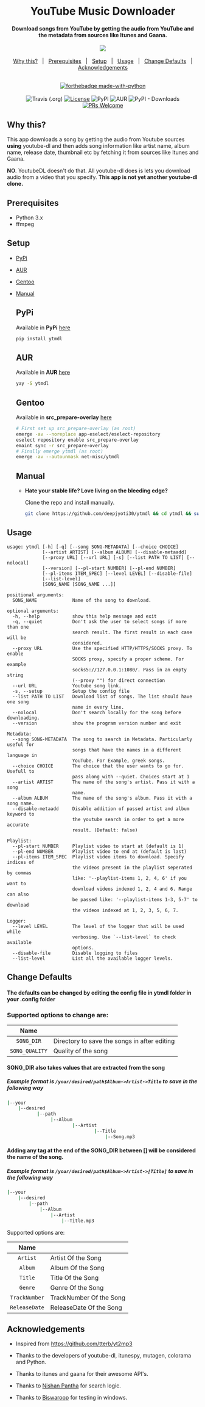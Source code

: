 <div align="center">
<h1>YouTube Music Downloader</h1>
<h4>Download songs from YouTube by getting the audio from YouTube and the metadata from sources like Itunes and Gaana.</h4>
</div>

<div align="center" width="80%" height="auto">
    <img src=".github/ytmdl.gif">
</div>


<div align="center">

<br/>
<a href="#why-this">Why this?</a>&nbsp;&nbsp;&nbsp;|&nbsp;&nbsp;&nbsp;<a href="#prerequisites">Prerequisites</a>&nbsp;&nbsp;&nbsp;|&nbsp;&nbsp;&nbsp;<a href="#setup">Setup</a>&nbsp;&nbsp;&nbsp;|&nbsp;&nbsp;&nbsp;<a href="#usage">Usage</a>&nbsp;&nbsp;&nbsp;|&nbsp;&nbsp;&nbsp;<a href="#change-defaults">Change Defaults</a>&nbsp;&nbsp;&nbsp;|&nbsp;&nbsp;&nbsp;<a href="#acknowledgements">Acknowledgements</a>&nbsp;&nbsp;&nbsp;
<br/>
</div>

<div align="center">

<br/>

[![forthebadge made-with-python](http://ForTheBadge.com/images/badges/made-with-python.svg)](https://www.python.org/)<br/><br/>
![Travis (.org)](https://img.shields.io/travis/deepjyoti30/ytmdl?style=for-the-badge) [![License](https://img.shields.io/badge/License-MIT-pink.svg?style=for-the-badge)](LICENSE.md) ![PyPI](https://img.shields.io/pypi/v/ytmdl?style=for-the-badge) ![AUR](https://img.shields.io/aur/version/ytmdl?color=red&style=for-the-badge) ![PyPI - Downloads](https://img.shields.io/pypi/dm/ytmdl?style=for-the-badge) [![PRs Welcome](https://img.shields.io/badge/PRs-welcome-lightblue.svg?style=for-the-badge)](http://makeapullrequest.com)


</div>

## Why this?

This app downloads a song by getting the audio from Youtube sources __using__ youtube-dl and then adds song information like
artist name, album name, release date, thumbnail etc by fetching it from sources like Itunes and Gaana.

__NO__. YoutubeDL doesn't do that. All youtube-dl does is lets you download audio from a video that you specify.
__This app is not yet another youtube-dl clone.__


## Prerequisites

 * Python 3.x
 * ffmpeg  

## Setup

 - [PyPi](#pypi)
 - [AUR](#aur)
 - [Gentoo](#gentoo)
 - [Manual](#manual)

    ## PyPi

      Available in **PyPi** [here](https://pypi.org/project/ytmdl/)

      ```sh
      pip install ytmdl
      ```

    ## AUR

      Available in **AUR** [here](https://aur.archlinux.org/packages/ytmdl/)

      ```sh
      yay -S ytmdl
      ```
    ## Gentoo

      Available in **src_prepare-overlay** [here](https://gitlab.com/src_prepare/src_prepare-overlay)

      ```sh
      # First set up src_prepare-overlay (as root)
      emerge -av --noreplace app-eselect/eselect-repository
      eselect repository enable src_prepare-overlay
      emaint sync -r src_prepare-overlay
      # Finally emerge ytmdl (as root)
      emerge -av --autounmask net-misc/ytmdl
      ```

    ## Manual

    - **Hate your stable life? Love living on the bleeding edge?**

        Clone the repo and install manually.

        ```sh
        git clone https://github.com/deepjyoti30/ytmdl && cd ytmdl && sudo python setup.py install
        ```
    

## Usage

```console
usage: ytmdl [-h] [-q] [--song SONG-METADATA] [--choice CHOICE]
             [--artist ARTIST] [--album ALBUM] [--disable-metaadd]
             [--proxy URL] [--url URL] [-s] [--list PATH TO LIST] [--nolocal]
             [--version] [--pl-start NUMBER] [--pl-end NUMBER]
             [--pl-items ITEM_SPEC] [--level LEVEL] [--disable-file]
             [--list-level]
             [SONG_NAME [SONG_NAME ...]]

positional arguments:
  SONG_NAME             Name of the song to download.

optional arguments:
  -h, --help            show this help message and exit
  -q, --quiet           Don't ask the user to select songs if more than one
                        search result. The first result in each case will be
                        considered.
  --proxy URL           Use the specified HTTP/HTTPS/SOCKS proxy. To enable
                        SOCKS proxy, specify a proper scheme. For example
                        socks5://127.0.0.1:1080/. Pass in an empty string
                        (--proxy "") for direct connection
  --url URL             Youtube song link.
  -s, --setup           Setup the config file
  --list PATH TO LIST   Download list of songs. The list should have one song
                        name in every line.
  --nolocal             Don't search locally for the song before downloading.
  --version             show the program version number and exit

Metadata:
  --song SONG-METADATA  The song to search in Metadata. Particularly useful for
                        songs that have the names in a different language in
                        YouTube. For Example, greek songs.
  --choice CHOICE       The choice that the user wants to go for. Usefull to
                        pass along with --quiet. Choices start at 1
  --artist ARTIST       The name of the song's artist. Pass it with a song
                        name.
  --album ALBUM         The name of the song's album. Pass it with a song name.
  --disable-metaadd     Disable addition of passed artist and album keyword to
                        the youtube search in order to get a more accurate
                        result. (Default: false)

Playlist:
  --pl-start NUMBER     Playlist video to start at (default is 1)
  --pl-end NUMBER       Playlist video to end at (default is last)
  --pl-items ITEM_SPEC  Playlist video items to download. Specify indices of
                        the videos present in the playlist seperated by commas
                        like: '--playlist-items 1, 2, 4, 6' if you want to
                        download videos indexed 1, 2, 4 and 6. Range can also
                        be passed like: '--playlist-items 1-3, 5-7' to download
                        the videos indexed at 1, 2, 3, 5, 6, 7.

Logger:
  --level LEVEL         The level of the logger that will be used while
                        verbosing. Use `--list-level` to check available
                        options.
  --disable-file        Disable logging to files
  --list-level          List all the available logger levels.

```

## Change Defaults

#### The defaults can be changed by editing the config file in ytmdl folder in your .config folder

### Supported options to change are:

| Name           |                                                    |
|:--------------:|----------------------------------------------------|
| `SONG_DIR`     | Directory to save the songs in after editing       |
| `SONG_QUALITY` | Quality of the song                                |

#### SONG_DIR also takes values that are extracted from the song
##### Example format is `/your/desired/path$Album->Artist->Title` to save in the following way

```sh
|--your
    |--desired
           |--path
                |--Album
                        |--Artist
                                |--Title
                                    |--Song.mp3
```

#### Adding any tag at the end of the SONG_DIR between [] will be considered the name of the song.
##### Example format is `/your/desired/path$Album->Artist->[Title]` to save in the following way

```sh
|--your
    |--desired
        |--path
            |--Album
                |--Artist
                    |--Title.mp3
```

Supported options are:

| Name          |                               |
|:-------------:|-------------------------------|
| `Artist`      | Artist Of the Song            |
| `Album`       | Album Of the Song             |
| `Title`       | Title Of the Song             |
| `Genre`       | Genre Of the Song             |
| `TrackNumber` | TrackNumber Of the Song       |
| `ReleaseDate` | ReleaseDate Of the Song       |


## Acknowledgements

 * Inspired from <a href = https://github.com/tterb/yt2mp3>https://github.com/tterb/yt2mp3</a>

 * Thanks to the developers of youtube-dl, itunespy, mutagen, colorama and Python.

 * Thanks to itunes and gaana for their awesome API's.

 * Thanks to <a href = https://github.com/NISH1001>Nishan Pantha</a> for search logic.

 * Thanks to <a href = https://github.com/biswaroop1547>Biswaroop</a> for testing in windows.
